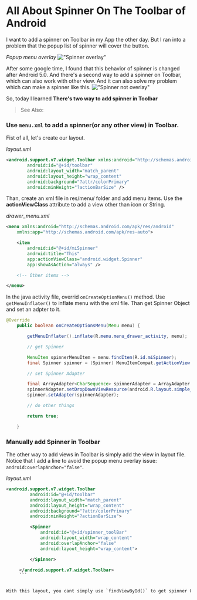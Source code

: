 # All About Spinner On The Toolbar of Android

[spinnerOverlay]:http://i.imgur.com/tQlmrS9.png
[spinnerNotOverlay]:http://i.imgur.com/8exDbF5.png

I want to add a spinner on Toolbar in my App the other day. But I ran into a problem that the popup list of spinner will cover the button.

*Popup menu overlay*
!["Spinner overlay"][spinnerOverlay]

After some google time, I found that this behavior of spinner is changed after Android 5.0. And there's a second way to add a spinner on Toolbar, which can also work with other view. And it can also solve my problem which can make a spinner like this.
!["Spinner not overlay"][spinnerNotOverlay]

So, today I learned **There's two way to add spinner in Toolbar**

> See Also:
>

### Use `menu.xml` to add a spinner(or any other view) in Toolbar.

Fist of all, let's create our layout.

*layout.xml*
```xml
<android.support.v7.widget.Toolbar xmlns:android="http://schemas.android.com/apk/res/android"
        android:id="@+id/toolbar"
        android:layout_width="match_parent"
        android:layout_height="wrap_content"
        android:background="?attr/colorPrimary"
        android:minHeight="?actionBarSize" />
```

Than, create an xml file in res/menu/ folder and add menu items. Use the __actionViewClass__ attribute to add a view other than icon or String.

*drawer_menu.xml*
```xml
<menu xmlns:android="http://schemas.android.com/apk/res/android"
    xmlns:app="http://schemas.android.com/apk/res-auto">

    <item
        android:id="@+id/miSpinner"
        android:title="This"
        app:actionViewClass="android.widget.Spinner"
        app:showAsAction="always" />

    <!-- Other items -->

</menu>
```

In the java activity file, overrid `onCreateOptionMenu()` method. Use `getMenuInflater()` to inflate menu with the xml file. Than get Spinner Object and set an adpter to it.

```java
@Override
    public boolean onCreateOptionsMenu(Menu menu) {

        getMenuInflater().inflate(R.menu.menu_drawer_activity, menu);

        // get Spinner

        MenuItem spinnerMenuItem = menu.findItem(R.id.miSpinner);
        final Spinner spinner = (Spinner) MenuItemCompat.getActionView(spinnerMenuItem);

        // set Spinner Adapter

        final ArrayAdapter<CharSequence> spinnerAdapter = ArrayAdapter.createFromResource(this, R.array.drawer_drop_down, android.R.layout.simple_spinner_dropdown_item);
        spinnerAdapter.setDropDownViewResource(android.R.layout.simple_spinner_dropdown_item);
        spinner.setAdapter(spinnerAdapter);

        // do other things

        return true;

    }
```

### Manually add Spinner in Toolbar

The other way to add views in Toolbar is simply add the view in layout file.
Notice that I add a line to avoid the popup menu overlay issue: `android:overlapAnchor="false"`.

*layout.xml*
```xml
<android.support.v7.widget.Toolbar
         android:id="@+id/toolbar"
         android:layout_width="match_parent"
         android:layout_height="wrap_content"
         android:background="?attr/colorPrimary"
         android:minHeight="?actionBarSize">

         <Spinner
             android:id="@+id/spinner_toolBar"
             android:layout_width="wrap_content"
             android:overlapAnchor="false"
             android:layout_height="wrap_content">

         </Spinner>

     </android.support.v7.widget.Toolbar>
     ```


With this layout, you cant simply use `findViewById()` to get spinner Object and setAdapter as a regular spinner view.

